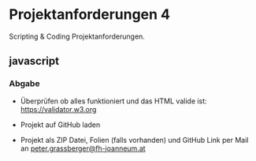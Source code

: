 Projektanforderungen 4
======================

Scripting & Coding Projektanforderungen.


javascript
----------

### Abgabe

 - Überprüfen ob alles funktioniert und das HTML valide ist: https://validator.w3.org
   
   
 - Projekt auf GitHub laden
 - Projekt als ZIP Datei, Folien (falls vorhanden) und GitHub Link per Mail an peter.grassberger@fh-joanneum.at
